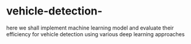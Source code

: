 # vehicle-detection-
here we shall implement machine learning model and evaluate their efficiency for vehicle detection using various deep learning approaches
